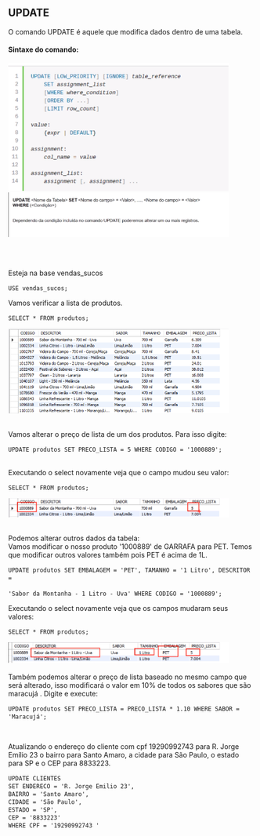 ## UPDATE
O comando UPDATE é aquele que modifica dados dentro de uma tabela. 

#### Sintaxe do comando:
<img src="./images/update1.png" width="450" ><br>
<img src="./images/update2.png" width="450" ><br>

<br>
<br>

Esteja na base vendas_sucos
```
USE vendas_sucos;
```

Vamos verificar a lista de produtos.
```
SELECT * FROM produtos;
```
<img src="./images/update3.png" width="450" ><br>
<br>

Vamos alterar o preço de lista de um dos produtos. Para isso digite:
```
UPDATE produtos SET PRECO_LISTA = 5 WHERE CODIGO = '1000889';
```
<br>
Executando o select novamente veja que o campo mudou seu valor:

```
SELECT * FROM produtos;
```
<img src="./images/update4.png" width="450" ><br>
<br>

Podemos alterar outros dados da tabela:<br>
Vamos modificar o nosso produto '1000889' de GARRAFA para PET. Temos que modificar outros valores também pois PET é acima de 1L.

```
UPDATE produtos SET EMBALAGEM = 'PET', TAMANHO = '1 Litro', DESCRITOR =

'Sabor da Montanha - 1 Litro - Uva' WHERE CODIGO = '1000889';
```

Executando o select novamente veja que os campos mudaram seus valores:

```
SELECT * FROM produtos;
```
<img src="./images/update6.png" width="450" ><br>
<br>
Também podemos alterar o preço de lista baseado no mesmo campo que será alterado, isso modificará o valor em 10% de todos os sabores que são maracujá . Digite e execute:

```
UPDATE produtos SET PRECO_LISTA = PRECO_LISTA * 1.10 WHERE SABOR = 'Maracujá';
```
<br>

Atualizando o endereço do cliente com cpf 19290992743 para R. Jorge Emílio 23 o bairro para Santo Amaro, a cidade para São Paulo, o estado para SP e o CEP para 8833223.

```
UPDATE CLIENTES
SET ENDERECO = 'R. Jorge Emilio 23',
BAIRRO = 'Santo Amaro',
CIDADE = 'São Paulo',
ESTADO = 'SP',
CEP = '8833223'
WHERE CPF = '19290992743 '
```